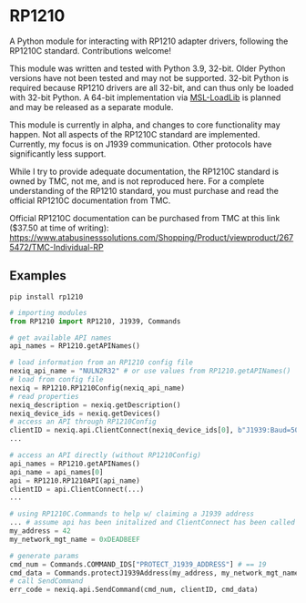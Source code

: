 # RP1210
A Python module for interacting with RP1210 adapter drivers, following the RP1210C standard.
Contributions welcome!

This module was written and tested with Python 3.9, 32-bit. Older Python versions have not been
tested and may not be supported. 32-bit Python is required because RP1210 drivers are all 32-bit,
and can thus only be loaded with 32-bit Python. A 64-bit implementation via
[MSL-LoadLib](https://github.com/MSLNZ/msl-loadlib) is planned and may be released as a separate
module.

This module is currently in alpha, and changes to core functionality may happen. Not all aspects
of the RP1210C standard are implemented. Currently, my focus is on J1939 communication. Other
protocols have significantly less support.

While I try to provide adequate documentation, the RP1210C standard is owned by TMC, not me, and is
not reproduced here. For a complete understanding of the RP1210 standard, you must purchase and
read the official RP1210C documentation from TMC.

Official RP1210C documentation can be purchased from TMC at this link ($37.50 at time of writing):
    https://www.atabusinesssolutions.com/Shopping/Product/viewproduct/2675472/TMC-Individual-RP

## Examples
```
pip install rp1210
```

```python
# importing modules
from RP1210 import RP1210, J1939, Commands
```

```python
# get available API names
api_names = RP1210.getAPINames()
```

```python
# load information from an RP1210 config file
nexiq_api_name = "NULN2R32" # or use values from RP1210.getAPINames()
# load from config file
nexiq = RP1210.RP1210Config(nexiq_api_name)
# read properties
nexiq_description = nexiq.getDescription()
nexiq_device_ids = nexiq.getDevices()
# access an API through RP1210Config
clientID = nexiq.api.ClientConnect(nexiq_device_ids[0], b"J1939:Baud=500")
...
```

```python
# access an API directly (without RP1210Config)
api_names = RP1210.getAPINames()
api_name = api_names[0]
api = RP1210.RP1210API(api_name)
clientID = api.ClientConnect(...)
...
```

```python
# using RP1210C.Commands to help w/ claiming a J1939 address
... # assume api has been initalized and ClientConnect has been called
my_address = 42
my_network_mgt_name = 0xDEADBEEF

# generate params
cmd_num = Commands.COMMAND_IDS["PROTECT_J1939_ADDRESS"] # == 19
cmd_data = Commands.protectJ1939Address(my_address, my_network_mgt_name)
# call SendCommand
err_code = nexiq.api.SendCommand(cmd_num, clientID, cmd_data)
```
